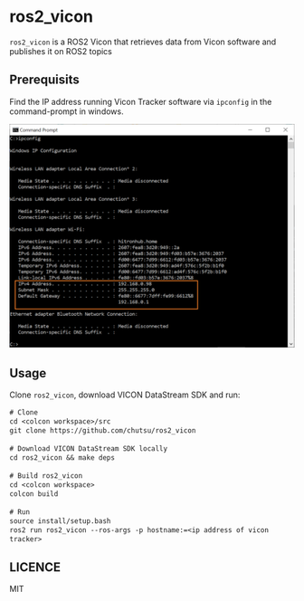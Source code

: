 # ros2_vicon

`ros2_vicon` is a ROS2 Vicon that retrieves data from Vicon software and
publishes it on ROS2 topics


## Prerequisits

Find the IP address running Vicon Tracker software via `ipconfig` in the
command-prompt in windows. 

<p align="center">
<img src="./ipconfig.png" alt="ipconfig example" width="800"/>
</p>

## Usage

Clone `ros2_vicon`, download VICON DataStream SDK and run:

```
# Clone
cd <colcon workspace>/src
git clone https://github.com/chutsu/ros2_vicon

# Download VICON DataStream SDK locally
cd ros2_vicon && make deps

# Build ros2_vicon
cd <colcon workspace>
colcon build

# Run
source install/setup.bash
ros2 run ros2_vicon --ros-args -p hostname:=<ip address of vicon tracker>
```

## LICENCE

MIT
